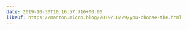 ```yaml
---
date: 2019-10-30T10:16:57.716+00:00
likeOf: https://manton.micro.blog/2019/10/29/you-choose-the.html
---
```

